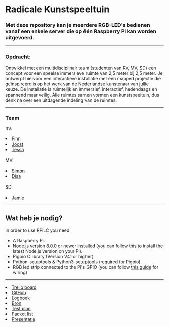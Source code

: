 # Radicale Kunstspeeltuin

### Met deze repository kan je meerdere RGB-LED's bedienen vanaf een enkele server die op één Raspberry Pi kan worden uitgevoerd.

-----------------------------------------------------------------

<h3>Opdracht:</h3>

Ontwikkel met een multidisciplinair team (studenten van RV, MV, SD) een concept voor een speelse immersieve ruimte van 2,5 meter bij 2,5 meter. Je ontwerpt hiervoor een interactieve installatie met een mapped projectie die geïnspireerd is op het werk van de Nederlandse kunstenaar van jullie keuze. De installatie is ruimtelijk en immersief, interactief, hedendaags en spannend maar veilig. Alle ruimtes samen vormen een kunstspeeltuin, dus denk na over een uitdagende indeling van de ruimtes.


----------------------------------------------------------------- 

<h3>Team</h3>

RV: <br>
<li><a href="https://www.linkedin.com/in/finnvansluis/?miniProfileUrn=urn%3Ali%3Afs_miniProfile%3AACoAADJNCqYBh1FKVtlLMVtKiCFEKqumi2HlFPg">Finn</a><br></li>
<li><a href="#">Joost</a><br></li>
<li><a href="#">Tessa</a><br></li><br>
MV:<br><br>
<li><a href="https://www.linkedin.com/insimon-van-trirum-552a281a8miniProfileUrn=urn%3Ali%3Afs_miniProfile%3AACoAADCP0w4BBIwQoFFH52GWnzbigp_s4bk5viY">Simon</a><br></li>
<li><a href="https://www.linkedin.com/in/disa-wilms-9236a81a3/?miniProfileUrn=urn%3Ali%3Afs_miniProfile%3AACoAAC-fXSsBt2efB5z0Sy0XWiczBvYfpJgBJ8s">Disa</a><br></li><br>
SD:<br><br>
<li><a href="https://www.linkedin.com/in/jamie-vos-0a0b4a18a/">Jamie</a><br></li>

-----------------------------------------------------------------

## Wat heb je nodig?
In order to use RPiLC you need:
* A Raspberry Pi.
* Node.js version 8.0.0 or newer installed (you can follow [this](https://github.com/nodesource/distributions/blob/master/README.md) to install the latest Node.js version on your Pi).
* Pigpio C library (Version V41 or higher)
* Python-setuptools & Python3-setuptools (required for Pigpio)
* RGB led strip connected to the Pi's GPIO (you can follow [this guide](http://dordnung.de/raspberrypi-ledstrip/) for wiring)

-----------------------------------------------------------------

<li><a href="https://trello.com/b/qR8TTk2Y/radicale-kunstspeeltuin">Trello board</a></li>

<li><a href="https://github.com/JamieVos991/F2M6-Radicale-Kusntspeeltuin">GitHub</a></li>

<li><a href="#">Logboek</a></li>

<li><a href="#">Bron</a></li>

<li><a href="#">Test plan</a></li>

<li><a href="#">Packet list</a></li>

<li><a href="#">Presentatie</a></li>





